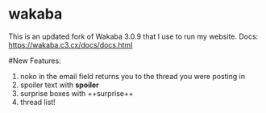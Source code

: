 # wakaba
This is an updated fork of Wakaba 3.0.9 that I use to run my website.
Docs:
https://wakaba.c3.cx/docs/docs.html

#New Features:
1. noko in the email field returns you to the thread you were posting in
2. spoiler text with **spoiler**
3. surprise boxes with ++surprise++
4. thread list!
